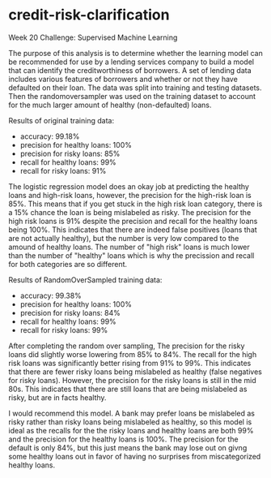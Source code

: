 # credit-risk-clarification
Week 20 Challenge: Supervised Machine Learning

The purpose of this analysis is to determine whether the learning model can be recommended for use by a lending services company to build a model that can identify the creditworthiness of borrowers. A set of lending data includes various features of borrowers and whether or not they have defaulted on their loan. The data was split into training and testing datasets. Then the randomoversampler was used on the training dataset to account for the much larger amount of healthy (non-defaulted) loans.

Results of original training data:
* accuracy: 99.18%
* precision for healthy loans: 100%
* precision for risky loans: 85%
* recall for healthy loans: 99%
* recall for risky loans: 91%

The logistic regression model does an okay job at predicting the healthy loans and high-risk loans, however, the precision for the high-risk loan is 85%. This means that if you get stuck in the high risk loan category, there is a 15% chance the loan is being mislabeled as risky. The precision for the high risk loans is 91% despite the precision and recall for the healthy loans being 100%. This indicates that there are indeed false positives (loans that are not actually healthy), but the number is very low compared to the amound of healthy loans. The number of "high risk" loans is much lower than the number of "healthy" loans which is why the precission and recall for both categories are so different.  

Results of RandomOverSampled training data:
* accuracy: 99.38%
* precision for healthy loans: 100%
* precision for risky loans: 84%
* recall for healthy loans: 99%
* recall for risky loans: 99%

After completing the random over sampling, The precision for the risky loans did slightly worse lowering from 85% to 84%. The recall for the high risk loans was significantly better rising from 91% to 99%. This indicates that there are fewer risky loans being mislabeled as healthy (false negatives for risky loans). However, the precision for the risky loans is still in the mid 80s. This indicates that there are still loans that are being mislabeled as risky, but are in facts healthy. 

I would recommend this model. A bank may prefer loans be mislabeled as risky rather than risky loans being mislabeled as healthy, so this model is ideal as the recalls for the the risky loans and healthy loans are both 99% and the precision for the healthy loans is 100%. The precision for the default is only 84%, but this just means the bank may lose out on givng some healthy loans out in favor of having no surprises from miscategorized healthy loans. 